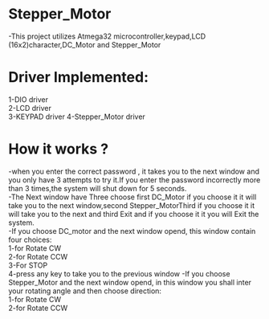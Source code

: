 # Stepper_Motor
-This project utilizes Atmega32 microcontroller,keypad,LCD (16x2)character,DC_Motor and Stepper_Motor  
# Driver Implemented:  
1-DIO driver    
2-LCD driver    
3-KEYPAD driver  4-Stepper_Motor driver
# How it works ?
-when you enter the correct password , it takes you to the next window and you only have 3 attempts to try it.If you enter the password incorrectly more than 3 times,the system will shut down for 5 seconds.  
-The Next window have Three choose first DC_Motor if you choose it it will take you to the next window,second Stepper_MotorThird if you choose it it will take you to the next and third Exit and if you choose it it you will Exit the system.  
-If you choose DC_motor and the next window opend, this window contain four choices:  
1-for Rotate CW  
2-for Rotate CCW  
3-For STOP  
4-press any key to take you to the previous window   -If you choose Stepper_Motor and the next window opend, in this window you shall inter your rotating angle and then choose direction:  
1-for Rotate CW  
2-for Rotate CCW   
   

